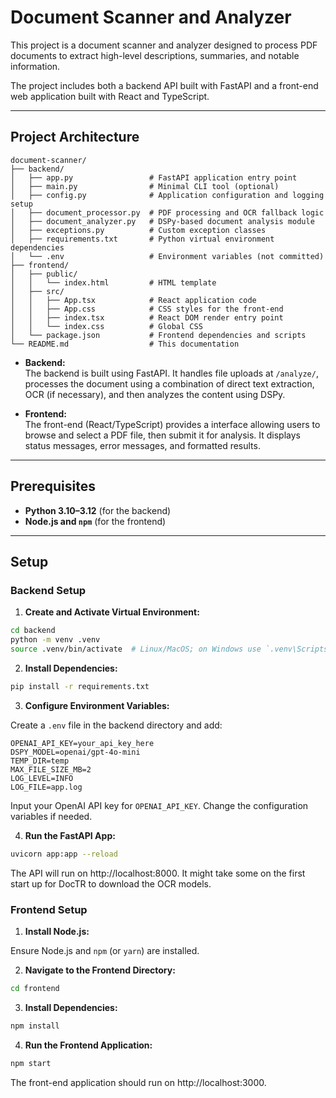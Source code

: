 # Document Scanner and Analyzer

This project is a document scanner and analyzer designed to process PDF documents to extract high-level descriptions, summaries, and notable information. 

The project includes both a backend API built with FastAPI and a front-end web application built with React and TypeScript.

---

## Project Architecture
```text
document-scanner/
├── backend/
│   ├── app.py                 # FastAPI application entry point
│   ├── main.py                # Minimal CLI tool (optional)
│   ├── config.py              # Application configuration and logging setup
│   ├── document_processor.py  # PDF processing and OCR fallback logic
│   ├── document_analyzer.py   # DSPy-based document analysis module
│   ├── exceptions.py          # Custom exception classes
│   ├── requirements.txt       # Python virtual environment dependencies
│   └── .env                   # Environment variables (not committed)
├── frontend/
│   ├── public/
│   │   └── index.html         # HTML template
│   ├── src/
│   │   ├── App.tsx            # React application code
│   │   ├── App.css            # CSS styles for the front-end
│   │   ├── index.tsx          # React DOM render entry point
│   │   └── index.css          # Global CSS
│   └── package.json           # Frontend dependencies and scripts
└── README.md                  # This documentation
```
- **Backend:**  
  The backend is built using FastAPI. It handles file uploads at `/analyze/`, processes the document using a combination of direct text extraction, OCR (if necessary), and then analyzes the content using DSPy.

- **Frontend:**  
  The front-end (React/TypeScript) provides a interface allowing users to browse and select a PDF file, then submit it for analysis. It displays status messages, error messages, and formatted results.

---
## Prerequisites

- **Python 3.10–3.12** (for the backend)
- **Node.js and `npm`** (for the frontend)

---
## Setup

### Backend Setup

1. **Create and Activate Virtual Environment:**
  ```bash
  cd backend
  python -m venv .venv
  source .venv/bin/activate  # Linux/MacOS; on Windows use `.venv\Scripts\activate`
  ```
2. **Install Dependencies:**
  ```bash
  pip install -r requirements.txt
  ```
3.	**Configure Environment Variables:**
   
  Create a `.env` file in the backend directory and add:
  ```env
  OPENAI_API_KEY=your_api_key_here
  DSPY_MODEL=openai/gpt-4o-mini
  TEMP_DIR=temp
  MAX_FILE_SIZE_MB=2
  LOG_LEVEL=INFO
  LOG_FILE=app.log
  ```
  Input your OpenAI API key for `OPENAI_API_KEY`. Change the configuration variables if needed.

4.	**Run the FastAPI App:**
  ```bash
  uvicorn app:app --reload
  ```
  The API will run on http://localhost:8000.
  It might take some on the first start up for DocTR to download the OCR models.

### Frontend Setup

1.	**Install Node.js:**
   
  Ensure Node.js and `npm` (or `yarn`) are installed.

2.  **Navigate to the Frontend Directory:**
  ```bash
  cd frontend
  ```

3.	**Install Dependencies:**
  ```bash
  npm install
  ```

4.	**Run the Frontend Application:**
  ```bash
  npm start
  ```
  The front-end application should run on http://localhost:3000.

